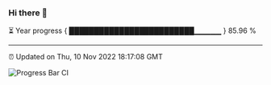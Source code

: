 ### Hi there 👋

⏳ Year progress { █████████████████████████▁▁▁▁▁ } 85.96 %

---

⏰ Updated on Thu, 10 Nov 2022 18:17:08 GMT

![Progress Bar CI](https://github.com/liununu/liununu/workflows/Progress%20Bar%20CI/badge.svg)
